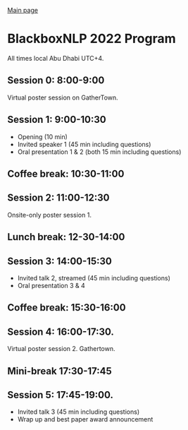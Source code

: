 
[Main page](index.md)

# BlackboxNLP 2022 Program

All times local Abu Dhabi UTC+4.

## Session 0: 8:00-9:00 

Virtual poster session on GatherTown.

## Session 1: 9:00-10:30

- Opening (10 min)
- Invited speaker 1 (45 min including questions)
- Oral presentation 1 & 2 (both 15 min including questions)

## Coffee break: 10:30-11:00

## Session 2: 11:00-12:30

Onsite-only poster session 1.

## Lunch break: 12-30-14:00

## Session 3: 14:00-15:30

- Invited talk 2, streamed (45 min including questions)
- Oral presentation 3 & 4

## Coffee break: 15:30-16:00
 
## Session 4: 16:00-17:30.

Virtual poster session 2. Gathertown.

## Mini-break 17:30-17:45

## Session 5: 17:45-19:00.

- Invited talk 3 (45 min including questions) 
- Wrap up and best paper award announcement
